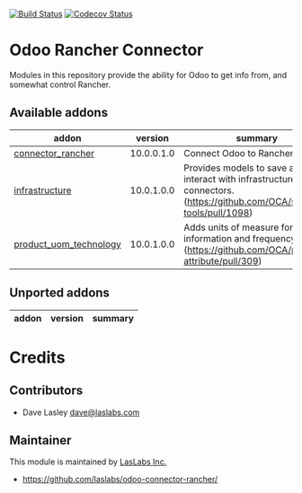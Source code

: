 [![Build Status](https://travis-ci.org/laslabs/odoo-connector-rancher.svg?branch=10.0)](https://travis-ci.org/laslabs/odoo-connector-rancher?branch=10.0)
[![Codecov Status](https://codecov.io/gh/laslabs/odoo-connector-rancher/branch/10.0/graph/badge.svg)](https://codecov.io/gh/laslabs/odoo-connector-rancher)

Odoo Rancher Connector
======================

Modules in this repository provide the ability for Odoo to get info from,
and somewhat control Rancher.


[//]: # (addons)
Available addons
----------------
addon | version | summary
--- | --- | ---
[connector_rancher](connector_rancher/) | 10.0.0.1.0 | Connect Odoo to Rancher.
[infrastructure](infrastructure/) | 10.0.1.0.0 | Provides models to save and interact with infrastructure connectors. (https://github.com/OCA/server-tools/pull/1098)
[product_uom_technology](product_uom_technology/) | 10.0.1.0.0 | Adds units of measure for information and frequency. (https://github.com/OCA/product-attribute/pull/309)

Unported addons
---------------
addon | version | summary
--- | --- | ---


[//]: # (end addons)

Credits
=======

Contributors
------------

* Dave Lasley <dave@laslabs.com>

Maintainer
----------

This module is maintained by [LasLabs Inc.](https://laslabs.com)

* https://github.com/laslabs/odoo-connector-rancher/
